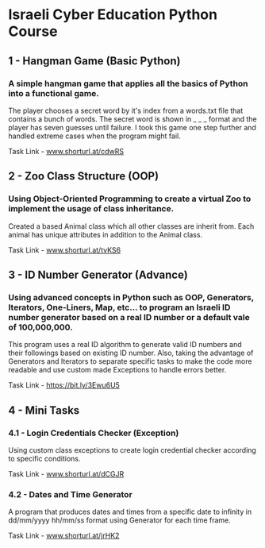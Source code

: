 # Israeli Cyber Education Python Course

## 1 - Hangman Game (Basic Python)
### A simple hangman game that applies all the basics of Python into a functional game.
The player chooses a secret word by it's index from a words.txt file that contains a bunch of words. The secret word is shown in _ _ _ format and the player has seven guesses until failure. I took this game one step further and handled extreme cases when the program might fail.

Task Link - www.shorturl.at/cdwRS


## 2 - Zoo Class Structure (OOP)
### Using Object-Oriented Programming to create a virtual Zoo to implement the usage of class inheritance.
Created a based Animal class which all other classes are inherit from. Each animal has unique attributes in addition to the Animal class.

Task Link - www.shorturl.at/tvKS6


## 3 - ID Number Generator (Advance)
### Using advanced concepts in Python such as OOP, Generators, Iterators, One-Liners, Map, etc... to program an Israeli ID number generator based on a real ID number or a default vale of 100,000,000.
This program uses a real ID algorithm to generate valid ID numbers and their followings based on existing ID number. Also, taking the advantage of Generators and Iterators to separate specific tasks to make the code more readable and use custom made Exceptions to handle errors better.

Task Link - https://bit.ly/3Ewu6U5


## 4 - Mini Tasks
### 4.1 - Login Credentials Checker (Exception)
Using custom class exceptions to create login credential checker according to specific conditions.

Task Link - www.shorturl.at/dCGJR


### 4.2 - Dates and Time Generator
A program that produces dates and times from a specific date to infinity in dd/mm/yyyy hh/mm/ss format using Generator for each time frame.

Task Link - www.shorturl.at/jrHK2

